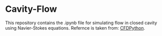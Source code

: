 # Cavity-Flow
This repository contains the .ipynb file for simulating flow in closed cavity using Navier-Stokes equations.
Refernce is taken from: [CFDPython](https://github.com/Angelo1211/CFDPython).


